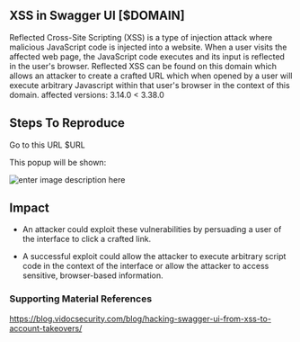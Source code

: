 
 ## XSS in Swagger UI [$DOMAIN]
 Reflected Cross-Site Scripting (XSS) is a type of injection attack where malicious JavaScript code is injected into a website. 
 When a user visits the affected web page, the JavaScript code executes and its input is reflected in the user's browser. Reflected XSS can be found on this domain which allows an attacker to create a crafted URL which when opened by a user will execute arbitrary Javascript within that user's browser in the context of this domain.
affected versions: 3.14.0 < 3.38.0

## Steps To Reproduce 
 Go to this  URL  $URL	

 
This popup will be shown:

![enter image description here](https://xxx)

## Impact

- An attacker could exploit these vulnerabilities by persuading a user of the interface to click a crafted link.

- A successful exploit could allow the attacker to execute arbitrary script code in the context of the interface or allow the attacker to access sensitive, browser-based information. 


### Supporting Material References

https://blog.vidocsecurity.com/blog/hacking-swagger-ui-from-xss-to-account-takeovers/
